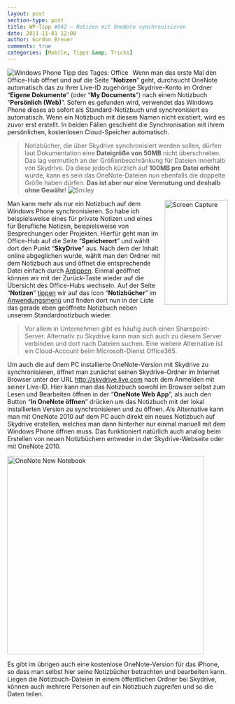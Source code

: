 ```yaml
---
layout: post
section-type: post
title: WP-Tipp #042 – Notizen mit OneNote synchronisieren
date: 2011-11-01 12:00
author: Gordon Breuer
comments: true
categories: [Mobile, Tipps &amp; Tricks]
---
```

<p><img style="margin: 0px 10px 0px 0px; display: inline; float: left" title="" alt="Windows Phone Tipp des Tages: Office" align="left" src="http://anheledirwp.blob.core.windows.net/wordpress/2011/11/office.png" /></p>  <p>Wenn man das erste Mal den Office-Hub öffnet und auf die Seite “<strong>Notizen</strong>” geht, durchsucht OneNote automatisch das zu Ihrer Live-ID zugehörige Skydrive-Konto im Ordner “<strong>Eigene Dokumente</strong>” (oder “<strong>My Documents</strong>”) nach einem Notizbuch “<strong>Persönlich (Web)</strong>”. Sofern es gefunden wird, verwendet das Windows Phone dieses ab sofort als Standard-Notizbuch und synchronisiert es automatisch. Wenn ein Notizbuch mit diesem Namen nicht existiert, wird es zuvor erst erstellt. In beiden Fällen geschieht die Synchronisation mit ihrem persönlichen, kostenlosen Cloud-Speicher automatisch.</p>  <blockquote>   <p>Notizbücher, die über Skydrive synchronisiert werden sollen, dürfen laut Dokumentation eine <strong>Dateigröße von 50MB</strong> nicht überschreiten. Das lag vermutlich an der Größenbeschränkung für Dateien innerhalb von Skydrive. Da diese jedoch kürzlich auf <strong>100MB pro Datei erhöht</strong> wurde, kann es sein das OneNote-Dateien nun ebenfalls die doppelte Größe haben dürfen. <strong>Das ist aber nur eine Vermutung und deshalb ohne Gewähr</strong>! <img style="border-bottom-style: none; border-left-style: none; border-top-style: none; border-right-style: none" class="wlEmoticon wlEmoticon-smile" alt="Smiley" src="http://anheledirwp.blob.core.windows.net/wordpress/2011/11/wlEmoticon-smile.png" /></p> </blockquote>  <p><img style="background-image: none; border-bottom: 0px; border-left: 0px; margin: 0px 0px 0px 10px; padding-left: 0px; padding-right: 0px; display: inline; float: right; border-top: 0px; border-right: 0px; padding-top: 0px" title="Screen Capture" border="0" alt="Screen Capture" align="right" src="http://anheledirwp.blob.core.windows.net/wordpress/2011/11/Screen-Capture.jpg" width="144" height="240" />Man kann mehr als nur ein Notizbuch auf dem Windows Phone synchronisieren. So habe ich beispielsweise eines für private Notizen und eines für Berufliche Notizen, beispielsweise von Besprechungen oder Projekten. Hierfür geht man im Office-Hub auf die Seite “<strong>Speicherort</strong>” und wählt dort den Punkt “<strong>SkyDrive</strong>” aus. Nach dem der Inhalt online abgeglichen wurde, wählt man den Ordner mit dem Notizbuch aus und öffnet die entsprechende Datei einfach durch <a href="/post/2011/09/12/WP7-Tipp-007-%E2%80%93-Standard-Gesten.aspx">Antippen</a>. Einmal geöffnet können wir mit der Zurück-Taste wieder auf die Übersicht des Office-Hubs wechseln. Auf der Seite “<strong>Notizen</strong>” <a href="/post/2011/09/12/WP7-Tipp-007-%E2%80%93-Standard-Gesten.aspx">tippen</a> wir auf das Icon “<strong>Notizbücher</strong>” im <a href="/post/2011/09/05/WP7-Tipp-002-%E2%80%93-Das-Anwendungs-und-Kontextmenu.aspx">Anwendungsmenü</a> und finden dort nun in der Liste das gerade eben geöffnete Notizbuch neben unserem Standardnotizbuch wieder.</p>  <blockquote>   <p>Vor allem in Unternehmen gibt es häufig auch einen Sharepoint-Server. Alternativ zu Skydrive kann man sich auch zu diesem Server verbinden und dort nach Dateien suchen. Eine weitere Alternative ist ein Cloud-Account beim Microsoft-Dienst Office365.</p> </blockquote>  <p>Um auch die auf dem PC installierte OneNote-Version mit Skydrive zu synchronisieren, öffnet man zunächst seinen Skydrive-Ordner im Internet Browser unter der URL <a href="http://skydrive.live.com">http://skydrive.live.com</a> nach dem Anmelden mit seiner Live-ID. Hier kann man das Notizbuch sowohl im Browser selbst zum Lesen und Bearbeiten öffnen in der “<strong>OneNote Web App</strong>”, als auch den Button “<strong>In OneNote öffnen</strong>” drücken um das Notizbuch mit der lokal installierten Version zu synchronisieren und zu öffnen. Als Alternative kann man mit OneNote 2010 auf dem PC auch direkt ein neues Notizbuch auf Skydrive erstellen, welches man dann hinterher nur einmal manuell mit dem Windows Phone öffnen muss. Das funktioniert natürlich auch analog beim Erstellen von neuen Notizbüchern entweder in der Skydrive-Webseite oder mit OneNote 2010.</p>  <p><img style="background-image: none; border-bottom: 0px; border-left: 0px; margin: 0px 10px 0px 0px; padding-left: 0px; padding-right: 0px; display: inline; border-top: 0px; border-right: 0px; padding-top: 0px" title="OneNote New Notebook" border="0" alt="OneNote New Notebook" src="http://anheledirwp.blob.core.windows.net/wordpress/2011/11/OneNote-New-Notebook.png" width="450" height="454" /></p>  <p>Es gibt im übrigen auch eine kostenlose OneNote-Version für das iPhone, so dass man selbst hier seine Notizbücher betrachten und bearbeiten kann. Liegen die Notizbuch-Dateien in einem öffentlichen Ordner bei Skydrive, können auch mehrere Personen auf ein Notizbuch zugreifen und so die Daten teilen.</p>
